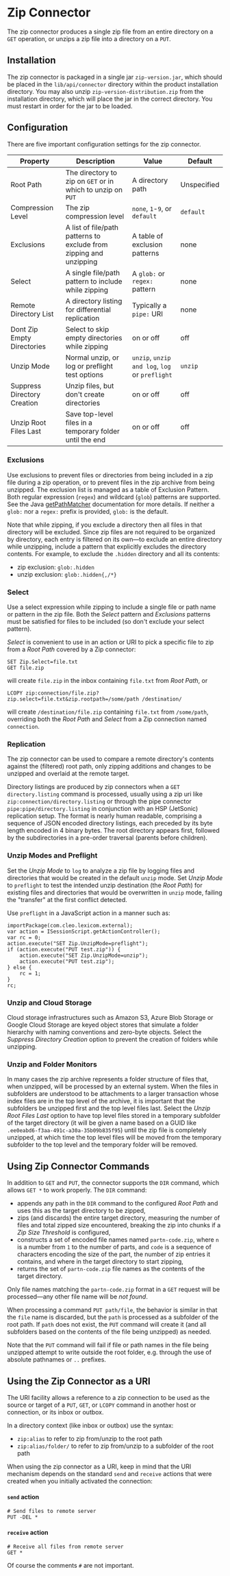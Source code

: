 # Zip Connector #

The zip connector produces a single zip file from an entire directory on a `GET` operation, or unzips a zip file into a directory on a `PUT`.

## Installation ##

The zip connector is packaged in a single jar `zip-version.jar`, which should be placed in the `lib/api/connector` directory within the product installation directory. You may also unzip `zip-version-distribution.zip` from the installation directory, which will place the jar in the correct directory. You must restart in order for the jar to be loaded.

## Configuration ##

There are five important configuration settings for the zip connector.

Property | Description | Value | Default
---------|-------------|-------|--------
Root Path | The directory to zip on `GET` or in which to unzip on `PUT` | A directory path | Unspecified
Compression Level | The zip compression level | `none`, `1`-`9`, or `default` | `default`
Exclusions | A list of file/path patterns to exclude from zipping and unzipping | A table of exclusion patterns | none
Select | A single file/path pattern to include while zipping | A `glob:` or `regex:` pattern | none
Remote Directory List | A directory listing for differential replication | Typically a `pipe:` URI | none
Dont Zip Empty Directories | Select to skip empty directories while zipping | on or off | off
Unzip Mode | Normal unzip, or log or preflight test options | `unzip`, `unzip and log`, `log` or `preflight` | `unzip`
Suppress Directory Creation | Unzip files, but don't create directories | on or off | off
Unzip Root Files Last | Save top-level files in a temporary folder until the end | on or off | off

### Exclusions

Use exclusions to prevent files or directories from being included in a zip file during a zip operation, or to prevent files in the zip archive from being unzipped. The exclusion list is managed as a table of Exclusion Pattern. Both regular expression (`regex`) and wildcard (`glob`) patterns are supported. See the Java [getPathMatcher](https://docs.oracle.com/javase/8/docs/api/java/nio/file/FileSystem.html#getPathMatcher-java.lang.String-) documentation for more details. If neither a `glob:` nor a `regex:` prefix is provided, `glob:` is the default.

Note that while zipping, if you exclude a directory then all files in that directory will be excluded. Since zip files are not required to be organized by directory, each entry is filtered on its own&mdash;to exclude an entire directory while unzipping, include a pattern that explicitly excludes the directory contents. For example, to exclude the `.hidden` directory and all its contents:

* zip exclusion: `glob:.hidden`
* unzip exclusion: `glob:.hidden{,/*}`

### Select

Use a select expression while zipping to include a single file or path name or pattern in the zip file. Both the _Select_ pattern and _Exclusions_ patterns must be satisfied for files to be included (so don't exclude your select pattern).

_Select_ is convenient to use in an action or URI to pick a specific file to zip from a _Root Path_ covered by a Zip connector:

```
SET Zip.Select=file.txt
GET file.zip
```

will create `file.zip` in the inbox containing `file.txt` from _Root Path_, or

```
LCOPY zip:connection/file.zip?zip.select=file.txt&zip.rootpath=/some/path /destination/
```

will create `/destination/file.zip` containing `file.txt` from `/some/path`, overriding both the _Root Path_ and _Select_ from a Zip connection named `connection`.

### Replication

The zip connector can be used to compare a remote directory's contents against the (filtered) root path, only zipping additions and changes to be unzipped and overlaid at the remote target.

Directory listings are produced by zip connectors when a `GET directory.listing` command is processed, usually using a zip uri like `zip:connection/directory.listing` or through the pipe connector `pipe:pipe/directory.listing` in conjunction with an HSP (JetSonic) replication setup. The format is nearly human readable, comprising a sequence of JSON encoded directory listings, each preceded by its byte length encoded in 4 binary bytes. The root directory appears first, followed by the subdirectories in a pre-order traversal (parents before children).

### Unzip Modes and Preflight

Set the _Unzip Mode_ to `log` to analyze a zip file by logging files and directories that would be created in the default `unzip` mode. Set _Unzip Mode_ to `preflight` to test the intended unzip destination (the _Root Path_) for existing files and directories that would be overwritten in `unzip` mode, failing the "transfer" at the first conflict detected.

Use `preflight` in a JavaScript action in a manner such as:

```
importPackage(com.cleo.lexicom.external);
var action = ISessionScript.getActionController();
var rc = 0;
action.execute("SET Zip.UnzipMode=preflight");
if (action.execute("PUT test.zip")) {
    action.execute("SET Zip.UnzipMode=unzip");
    action.execute("PUT test.zip");
} else {
    rc = 1;
}
rc;
```

### Unzip and Cloud Storage

Cloud storage infrastructures such as Amazon S3, Azure Blob Storage or Google Cloud Storage are keyed object stores that simulate a folder hierarchy with naming conventions and zero-byte objects. Select the _Suppress Directory Creation_ option to prevent the creation of folders while unzipping.

### Unzip and Folder Monitors

In many cases the zip archive represents a folder structure of files that, when unzipped, will be processed by an external system. When the files in subfolders are understood to be attachments to a larger transaction whose index files are in the top level of the archive, it is important that the subfolders be unzipped first and the top level files last. Select the _Unzip Root Files Last_ option to have top level files stored in a temporary subfolder of the target directory (it will be given a name based on a GUID like `.ee0eabd6-f3aa-491c-a30a-35b09b835f95`) until the zip file is completely unzipped, at which time the top level files will be moved from the temporary subfolder to the top level and the temporary folder will be removed.

## Using Zip Connector Commands ##

In addition to `GET` and `PUT`, the connector supports the `DIR` command, which allows `GET *` to work properly. The `DIR` command:

* appends any path in the `DIR` command to the configured _Root Path_ and uses this as the target directory to be zipped,
* zips (and discards) the entire target directory, measuring the number of files and total zipped size encountered, breaking the zip into chunks if a _Zip Size Threshold_ is configured,
* constructs a set of encoded file names named `partn-code.zip`, where `n` is a number from `1` to the number of parts, and `code` is a sequence of characters encoding the size of the part, the number of zip entries it contains, and where in the target directory to start zipping,
* returns the set of `partn-code.zip` file names as the contents of the target directory.

Only file names matching the `partn-code.zip` format in a `GET` request will be processed&mdash;any other file name will be _not found_.

When processing a command `PUT path/file`, the behavior is similar in that the `file` name is discarded, but the `path` is processed as a subfolder of the root path. If `path` does not exist, the `PUT` command will create it (and all subfolders based on the contents of the file being unzipped) as needed.

Note that the `PUT` command will fail if file or path names in the file being unzipped attempt to write outside the root folder, e.g. through the use of absolute pathnames or `..` prefixes.

## Using the Zip Connector as a URI ##

The URI facility allows a reference to a zip connection to be used as the source or target of a `PUT`, `GET`, or `LCOPY` command in another host or connection, or its inbox or outbox. 

In a directory context (like inbox or outbox) use the syntax:

* `zip:alias` to refer to zip from/unzip to the root path
* `zip:alias/folder/` to refer to zip from/unzip to a subfolder of the root path

When using the zip connector as a URI, keep in mind that the URI mechanism depends on the standard `send` and `receive` actions that were created when you initially activated the connection:

#### `send` action

```
# Send files to remote server
PUT -DEL *
```

#### `receive` action

```
# Receive all files from remote server
GET *
```

Of course the comments `#` are not important.